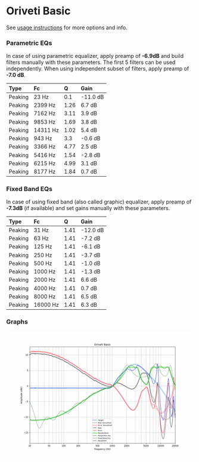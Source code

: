 # Oriveti Basic
See [usage instructions](https://github.com/jaakkopasanen/AutoEq#usage) for more options and info.

### Parametric EQs
In case of using parametric equalizer, apply preamp of **-6.9dB** and build filters manually
with these parameters. The first 5 filters can be used independently.
When using independent subset of filters, apply preamp of **-7.0 dB**.

| Type    | Fc       |    Q | Gain     |
|:--------|:---------|:-----|:---------|
| Peaking | 23 Hz    | 0.1  | -11.0 dB |
| Peaking | 2399 Hz  | 1.26 | 6.7 dB   |
| Peaking | 7162 Hz  | 3.11 | 3.9 dB   |
| Peaking | 9853 Hz  | 1.69 | 3.8 dB   |
| Peaking | 14311 Hz | 1.02 | 5.4 dB   |
| Peaking | 943 Hz   | 3.3  | -0.6 dB  |
| Peaking | 3366 Hz  | 4.77 | 2.5 dB   |
| Peaking | 5416 Hz  | 1.54 | -2.8 dB  |
| Peaking | 6215 Hz  | 4.99 | 3.1 dB   |
| Peaking | 8177 Hz  | 1.84 | 0.7 dB   |

### Fixed Band EQs
In case of using fixed band (also called graphic) equalizer, apply preamp of **-7.3dB**
(if available) and set gains manually with these parameters.

| Type    | Fc       |    Q | Gain     |
|:--------|:---------|:-----|:---------|
| Peaking | 31 Hz    | 1.41 | -12.0 dB |
| Peaking | 63 Hz    | 1.41 | -7.2 dB  |
| Peaking | 125 Hz   | 1.41 | -6.1 dB  |
| Peaking | 250 Hz   | 1.41 | -3.7 dB  |
| Peaking | 500 Hz   | 1.41 | -1.0 dB  |
| Peaking | 1000 Hz  | 1.41 | -1.3 dB  |
| Peaking | 2000 Hz  | 1.41 | 6.6 dB   |
| Peaking | 4000 Hz  | 1.41 | 0.7 dB   |
| Peaking | 8000 Hz  | 1.41 | 6.5 dB   |
| Peaking | 16000 Hz | 1.41 | 6.3 dB   |

### Graphs
![](./Oriveti%20Basic.png)